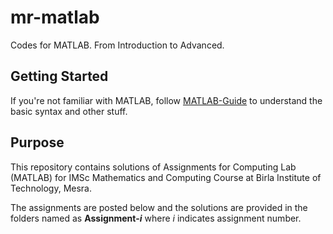 # mr-matlab
Codes for MATLAB. From Introduction to Advanced.

## Getting Started
If you're not familiar with MATLAB, follow [MATLAB-Guide](https://github.com/viveknigam3003/mr-matlab/blob/master/MATLAB-Guide.md) to understand the basic syntax and other stuff.

## Purpose
This repository contains solutions of Assignments for Computing Lab (MATLAB) for IMSc Mathematics and Computing Course at Birla Institute of Technology, Mesra.<br>

The assignments are posted below and the solutions are provided in the folders named as __Assignment-_i___ where _i_ indicates assignment number.

